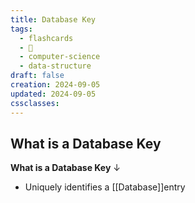 ```yaml
---
title: Database Key
tags:
  - flashcards
  - 🌱
  - computer-science
  - data-structure
draft: false
creation: 2024-09-05
updated: 2024-09-05
cssclasses:
---
```

## What is a Database Key

**What is a Database Key**
↓
- Uniquely identifies a [[Database]]entry
<!--SR:!2024-12-13,4,270-->

